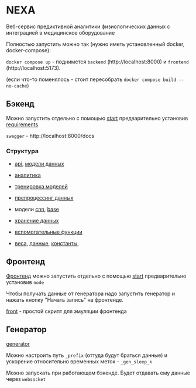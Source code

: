 # NEXA

Веб-сервис предиктивной аналитики физиологических данных с интеграцией в медицинское оборудование

Полностью запустить можно так (нужно иметь установленный docker, docker-compose):

`docker compose up` - поднимется `backend` (http://localhost:8000) и `frontend` (http://localhost:5173).

(если что-то поменялось - стоит пересобрать `docker compose build --no-cache`)

## Бэкенд

Можно запустить отдельно с помощью [start](backend/start.sh) предварительно установив [requirements](backend/requirements.txt)

`swagger` - http://localhost:8000/docs

### Структура

- [api](backend/app/api.py), [модели данных](backend/app/abstract/abstract.py)

- [аналитика](backend/app/compute/logic.py)
- [тренировка моделей](backend/app/compute/training.py)
- [препроцессинг данных](backend/app/compute/preprocessing.py)
- модели [cnn](backend/app/compute/prediction_cnn_gru.py), [base](backend/app/compute/prediction.py)

- [хранение данных](backend/app/storage/storage.py)

- [вспомогательные функции](backend/app/utils)

- [веса](backend/app/assets), [данные](backend/app/data), [константы](backend/app/consts.py), 

## Фронтенд

[Фронтенд](frontend/README.md) можно запустить отдельно с помощью [start](frontend/start.sh) предварительно установив `node`

Чтобы получать данные от генератора надо запустить генератор и нажать кнопку "Начать запись" на фронтенде.

[front](tools/frontend_client.py) - простой скрипт для эмуляции фронтенда

## Генератор

[generator](tools/generator.py)

Можно настроить путь `_prefix` (оттуда будут браться данные) и ускорение относительно временных меток - `_gen_sleep_k`

Можно запускать при работающем бэкенде. Будет отдавать ему данные через `websocket`
